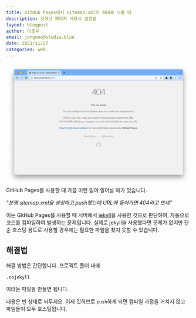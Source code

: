 ```yaml
---
title: GitHub Pages에서 sitemap.xml이 404로 나올 때
description: 깃허브 페이지 사용시 설정법
layout: blogpost
author: 이종우
email: jongwoo@studia.blue
date: 2021/11/27
categories: web
---
```


![404 Page in GitHub Pages](/assets/img/ghpages-404.png)
GitHub Pages를 사용할 때 가끔 이런 일이 일어날 때가 있습니다.

*"분명 sitemap.xml을 생성하고 push했는데 URL에 들어가면 404라고 뜨네"*

이는 GitHub Pages를 사용할 때 서버에서 [jekyll](https://jekyllrb.com/)을 사용한 것으로 판단하여, 자동으로 코드를 컴파일하여 발생하는 문제입니다. 실제로 jekyll을 사용했다면 문제가 없지만 단순 호스팅 용도로 사용할 경우에는 필요한 파일을 찾지 못할 수 있습니다.

## 해결법

해결 방법은 간단합니다. 프로젝트 폴더 내에
```
.nojekyll
```
이라는 파일을 만들면 됩니다.

내용은 빈 상태로 놔두세요. 이제 깃허브로 `push`하게 되면 컴파일 과정을 거치지 않고 파일들이 모두 호스팅됩니다.